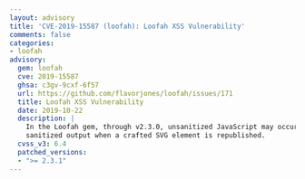 ```yaml
---
layout: advisory
title: 'CVE-2019-15587 (loofah): Loofah XSS Vulnerability'
comments: false
categories:
- loofah
advisory:
  gem: loofah
  cve: 2019-15587
  ghsa: c3gv-9cxf-6f57
  url: https://github.com/flavorjones/loofah/issues/171
  title: Loofah XSS Vulnerability
  date: 2019-10-22
  description: |
    In the Loofah gem, through v2.3.0, unsanitized JavaScript may occur in
    sanitized output when a crafted SVG element is republished.
  cvss_v3: 6.4
  patched_versions:
  - ">= 2.3.1"
---
```

